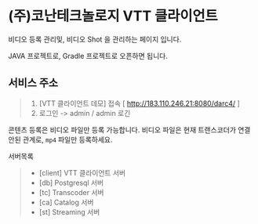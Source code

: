 # (주)코난테크놀로지 VTT 클라이언트

비디오 등록 관리및, 비디오 Shot 을 관리하는 페이지 입니다.

JAVA 프로젝트로, Gradle 프로젝트로 오픈하면 됩니다.

## 서비스 주소

> 1. [VTT 클라이언트 데모] 접속 [ http://183.110.246.21:8080/darc4/ ]
> 2. 로그인 -> admin / admin 로긴

콘텐츠 등록은 비디오 파일만 등록 가능합니다.
비디오 파일은 현재 트랜스코더가 연결안된 관계로, `mp4` 파일만 등록하세요.


서버목록
>- [client] VTT 클라이언트 서버 
>- [db] Postgresql 서버
>- [tc] Transcoder 서버
>- [ca] Catalog 서버
>- [st] Streaming 서버

